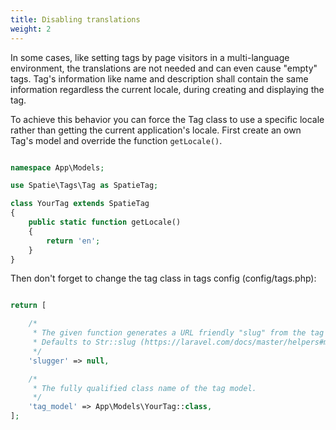 ```yaml
---
title: Disabling translations
weight: 2
---
```


In some cases, like setting tags by page visitors in a multi-language environment, the translations are not needed and can even cause "empty" tags. Tag's information like name and description shall contain the same information regardless the current locale, during creating and displaying the tag.

To achieve this behavior you can force the Tag class to use a specific locale rather than getting the current application's locale. First create an own Tag's model and override the function `getLocale()`. 

```php

namespace App\Models;

use Spatie\Tags\Tag as SpatieTag;

class YourTag extends SpatieTag
{
    public static function getLocale()
    {
        return 'en';
    }
}

```

Then don't forget to change the tag class in tags config (config/tags.php):

```php

return [

    /*
     * The given function generates a URL friendly "slug" from the tag name property before saving it.
     * Defaults to Str::slug (https://laravel.com/docs/master/helpers#method-str-slug)
     */
    'slugger' => null,

    /*
     * The fully qualified class name of the tag model.
     */
    'tag_model' => App\Models\YourTag::class,
];


```